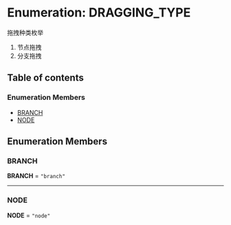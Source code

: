 # Enumeration: DRAGGING\_TYPE

拖拽种类枚举

1. 节点拖拽
2. 分支拖拽

## Table of contents

### Enumeration Members

* [BRANCH](/en/auto-docs/fixed-layout-editor/enums/DRAGGING_TYPE.md#branch)
* [NODE](/en/auto-docs/fixed-layout-editor/enums/DRAGGING_TYPE.md#node)

## Enumeration Members

### BRANCH

**BRANCH** = `"branch"`

***

### NODE

**NODE** = `"node"`
